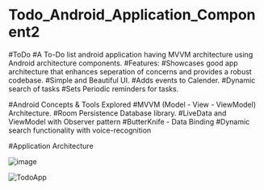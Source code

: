 # Todo_Android_Application_Component2


#ToDo
#A To-Do list android application having MVVM architecture using Android architecture components.
#Features:
#Showcases good app architecture that enhances seperation of concerns and provides a robust codebase.
#Simple and Beautiful UI.
#Adds events to Calender.
#Dynamic search of tasks
#Sets Periodic reminders for tasks.

#Android Concepts & Tools Explored
#MVVM (Model - View - ViewModel) Architecture.
#Room Persistence Database library.
#LiveData and ViewModel with Observer pattern
#ButterKnife - Data Binding
#Dynamic search functionality with voice-recognition

#Application Architecture

![image](https://github.com/Dinesh672/Todo_Android_Application_Component2/assets/66740714/a3580c6c-7fd2-494c-ad18-0b9890db995d)

![TodoApp](https://github.com/Dinesh672/Todo_Android_Application_Component2/assets/66740714/19d39b0b-b443-470f-995a-e2bb30063f26)


